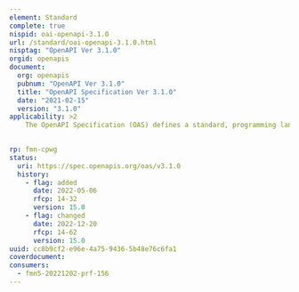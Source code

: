 ```yaml
---
element: Standard
complete: true
nispid: oai-openapi-3.1.0
url: /standard/oai-openapi-3.1.0.html
nisptag: "OpenAPI Ver 3.1.0"
orgid: openapis
document:
  org: openapis
  pubnum: "OpenAPI Ver 3.1.0"
  title: "OpenAPI Specification Ver 3.1.0"
  date: "2021-02-15"
  version: "3.1.0"
applicability: >2
    The OpenAPI Specification (OAS) defines a standard, programming language-agnostic interface description for HTTP APIs, which allows both humans and computers to discover and understand the capabilities of a service without requiring access to source code, additional documentation, or inspection of network traffic. When properly defined via OpenAPI, a consumer can understand and interact with the remote service with a minimal amount of implementation logic. Similar to what interface descriptions have done for lower-level programming, the OpenAPI Specification removes guesswork in calling a service.

  
rp: fmn-cpwg
status:
  uri: https://spec.openapis.org/oas/v3.1.0
  history: 
    - flag: added
      date: 2022-05-06
      rfcp: 14-32
      version: 15.0
    - flag: changed
      date: 2022-12-20
      rfcp: 14-62
      version: 15.0
uuid: cc8b9cf2-e96e-4a75-9436-5b48e76c6fa1
coverdocument:
consumers:
  - fmn5-20221202-prf-156
---
```

